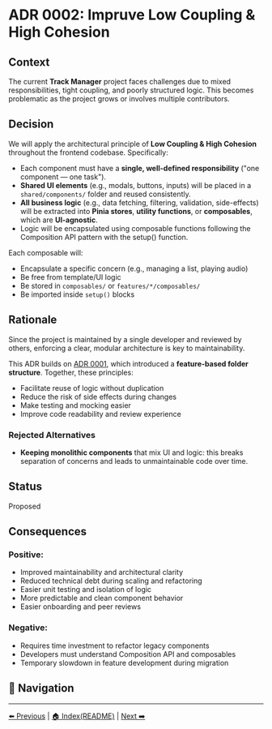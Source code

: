 # ADR 0002: Impruve Low Coupling & High Cohesion

## Context

The current **Track Manager** project faces challenges due to mixed responsibilities, tight coupling, and poorly structured logic.
This becomes problematic as the project grows or involves multiple contributors.

## Decision

We will apply the architectural principle of **Low Coupling & High Cohesion** throughout the frontend codebase. Specifically:

- Each component must have a **single, well-defined responsibility** ("one component — one task").
- **Shared UI elements** (e.g., modals, buttons, inputs) will be placed in a `shared/components/` folder and reused consistently.
- **All business logic** (e.g., data fetching, filtering, validation, side-effects) will be extracted into **Pinia stores**, **utility functions**, or **composables**, which are **UI-agnostic**.
- Logic will be encapsulated using composable functions following the Composition API pattern with the setup() function.

Each composable will:

- Encapsulate a specific concern (e.g., managing a list, playing audio)
- Be free from template/UI logic
- Be stored in `composables/` or `features/*/composables/`
- Be imported inside `setup()` blocks

## Rationale

Since the project is maintained by a single developer and reviewed by others, enforcing a clear, modular architecture is key to maintainability.

This ADR builds on [ADR 0001](./ADR-0001__FeatureBasedStructure.md), which introduced a **feature-based folder structure**. Together, these principles:

- Facilitate reuse of logic without duplication
- Reduce the risk of side effects during changes
- Make testing and mocking easier
- Improve code readability and review experience

### Rejected Alternatives

- **Keeping monolithic components** that mix UI and logic: this breaks separation of concerns and leads to unmaintainable code over time.

## Status

Proposed

## Consequences

### Positive:

- Improved maintainability and architectural clarity
- Reduced technical debt during scaling and refactoring
- Easier unit testing and isolation of logic
- More predictable and clean component behavior
- Easier onboarding and peer reviews

### Negative:

- Requires time investment to refactor legacy components
- Developers must understand Composition API and composables
- Temporary slowdown in feature development during migration

## 🧭 Navigation

---

[⬅️ Previous](./ADR-0001-FeatureBasedStructure.md) | [🏠 Index(README)](../README.md) | [ Next ➡️ ](./ADR-0003-KeyboardNavigation.md)
